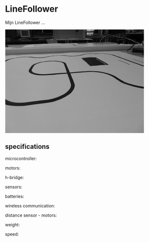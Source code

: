# LineFollower

Mijn LineFollower ...

![A description of my image](images/empty.png)

  
## specifications

microcontroller:

motors: 

h-bridge:

sensors:

batteries:

wireless communication:

distance sensor - motors:

weight:

speed: 

